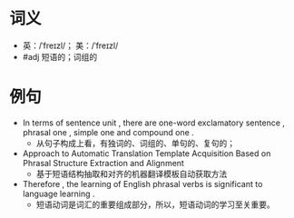 # 词义
- 英：/ˈfreɪzl/； 美：/ˈfreɪzl/
- #adj 短语的；词组的
# 例句
- In terms of sentence unit , there are one-word exclamatory sentence , phrasal one , simple one and compound one .
	- 从句子构成上看，有独词的、词组的、单句的、复句的；
- Approach to Automatic Translation Template Acquisition Based on Phrasal Structure Extraction and Alignment
	- 基于短语结构抽取和对齐的机器翻译模板自动获取方法
- Therefore , the learning of English phrasal verbs is significant to language learning .
	- 短语动词是词汇的重要组成部分，所以，短语动词的学习至关重要。
